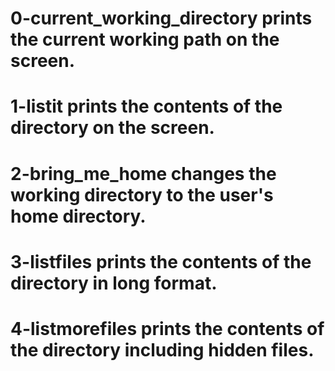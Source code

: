 # 0-current_working_directory prints the current working path on the screen.
# 1-listit prints the contents of the directory on the screen.
# 2-bring_me_home changes the working directory to the user's home directory.
# 3-listfiles prints the contents of the directory in long format.
# 4-listmorefiles prints the contents of the directory including hidden files.
